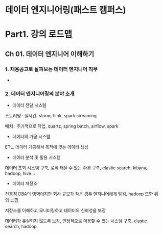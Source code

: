 # 데이터 엔지니어링(패스트 캠퍼스)

# Part1. 강의 로드맵

## Ch 01. 데이터 엔지니어 이해하기

### 1. 채용공고로 살펴보는 데이터 엔지니어 직무

-

### 2. 데이터 엔지니어링의 분야 소개

- 데이터 전달 시스템

스트리밍 : 실시간, storm, flink, spark streaming

배치 : 주기적으로 작업, quartz, spring batch, airflow, spark

- 데이터의 가공 시스템

ETL, 데이터 가공해서 목적에 맞는 데이터 생성

- 데이터 분석 및 활용 시스템

데이터 조회 시스템 구축, 로직 태울 수 있는 환경 구축, elastic search, kibana, hadoop, hive…

- 데이터 저장소

전통적 DBA의 영역이지만 회사 규모가 작은 경우 엔지니어에게 맡김, hadoop 또한 위의 느낌

저장소를 이해하고 모니터링하고 데이터의 신뢰성을 보장

데이터가 유실되지 않도록 보장, 안정적으로 이용할 수 있는 시스템 구축, elastic search, hadoop